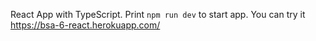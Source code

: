 React App with TypeScript. Print `npm run dev` to start app.
You can try it https://bsa-6-react.herokuapp.com/
